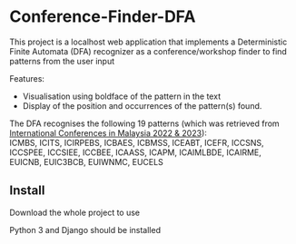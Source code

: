 # Conference-Finder-DFA

This project is a localhost web application that implements a Deterministic Finite Automata (DFA) recognizer as a conference/workshop finder to find patterns from the user input

Features:
* Visualisation using boldface of the pattern in the text
* Display of the position and occurrences of the pattern(s) found.

The DFA recognises the following 19 patterns (which was retrieved from [International Conferences in Malaysia 2022 & 2023](https://www.allconferencealert.com/malaysia.html?srh=1&searchtopic=&searchcountry=&searchmonth=&searchcity=Kuala%20Lumpur&searchdate=&page=2)):<br>
ICMBS, ICITS, ICIRPEBS, ICBAES, ICBMSS, ICEABT, ICEFR, ICCSNS, ICCSPEE, ICCSIEE, ICCBEE, ICAASS, ICAPM, ICAIMLBDE, ICAIRME, EUICNB, EUIC3BCB, EUIWNMC, EUCELS

## Install

Download the whole project to use

Python 3 and Django should be installed
